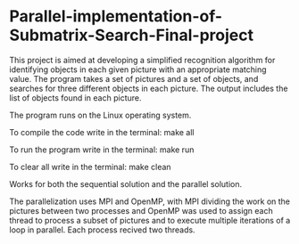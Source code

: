 # Parallel-implementation-of-Submatrix-Search-Final-project
This project is aimed at developing a simplified recognition algorithm for identifying objects in each given picture with an appropriate matching value. The program takes a set of pictures and a set of objects, and searches for three different objects in each picture. The output includes the list of objects found in each picture.

The program runs on the Linux operating system.

To compile the code write in the terminal: make all

To run the program write in the terminal: make run

To clear all write in the terminal: make clean

Works for both the sequential solution and the parallel solution.

The parallelization uses MPI and OpenMP, with MPI dividing the work on the pictures between two processes
and OpenMP was used to assign each thread to process a subset of pictures and to execute multiple iterations of a loop in parallel.
Each process recived two threads.

